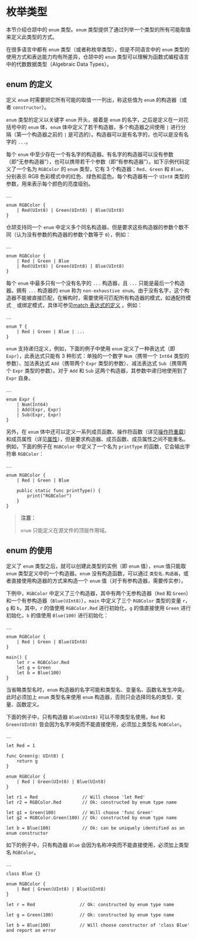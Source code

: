 
# 枚举类型

本节介绍仓颉中的 `enum` 类型。`enum` 类型提供了通过列举一个类型的所有可能取值来定义此类型的方式。

在很多语言中都有 `enum` 类型（或者称枚举类型），但是不同语言中的 `enum` 类型的使用方式和表达能力均有所差异，仓颉中的 `enum` 类型可以理解为函数式编程语言中的代数数据类型（Algebraic Data Types）。

## enum 的定义

定义 `enum` 时需要把它所有可能的取值一一列出，称这些值为 `enum` 的构造器（或者 `constructor`）。

`enum` 类型的定义以关键字 `enum` 开头，接着是 `enum` 的名字，之后是定义在一对花括号中的 `enum` 体，`enum` 体中定义了若干构造器，多个构造器之间使用 `|` 进行分隔（第一个构造器之前的 `|` 是可选的）。构造器可以是有名字的，也可以是没有名字的 `...`。

每个 `enum` 中至少存在一个有名字的构造器。有名字的构造器可以没有参数（即“无参构造器”），也可以携带若干个参数（即“有参构造器”）。如下示例代码定义了一个名为 `RGBColor` 的 `enum` 类型，它有 3 个构造器：`Red`、`Green` 和 `Blue`，分别表示 RGB 色彩模式中的红色、绿色和蓝色。每个构造器有一个 `UInt8` 类型的参数，用来表示每个颜色的亮度级别。
    
    __
    
    enum RGBColor {
        | Red(UInt8) | Green(UInt8) | Blue(UInt8)
    }
    
仓颉支持同一个 `enum` 中定义多个同名构造器，但是要求这些构造器的参数个数不同（认为没有参数的构造器的参数个数等于 `0`），例如：
    
    __
    
    enum RGBColor {
        | Red | Green | Blue
        | Red(UInt8) | Green(UInt8) | Blue(UInt8)
    }
    
每个 `enum` 中最多只有一个没有名字的 `...` 构造器，且 `...` 只能是最后一个构造器。拥有 `...` 构造器的 `enum` 称为 `non-exhaustive enum`。由于没有名字，这个构造器不能被直接匹配，在解构时，需要使用可匹配所有构造器的模式，如通配符模式 `_` 或绑定模式，具体可参见[match 表达式的定义](https://docs.cangjie-lang.cn/docs/1.0.1/user_manual/source_zh_cn/enum_and_pattern_match/match.html#match-%E8%A1%A8%E8%BE%BE%E5%BC%8F%E7%9A%84%E5%AE%9A%E4%B9%89) 。例如：
    
    __
    
    enum T {
        | Red | Green | Blue | ...
    }
    
`enum` 支持递归定义，例如，下面的例子中使用 `enum` 定义了一种表达式（即 `Expr`），此表达式只能有 3 种形式：单独的一个数字 `Num`（携带一个 `Int64` 类型的参数）、加法表达式 `Add`（携带两个 `Expr` 类型的参数）、减法表达式 `Sub`（携带两个 `Expr` 类型的参数）。对于 `Add` 和 `Sub` 这两个构造器，其参数中递归地使用到了 `Expr` 自身。
    
    __
    
    enum Expr {
        | Num(Int64)
        | Add(Expr, Expr)
        | Sub(Expr, Expr)
    }
    
另外，在 `enum` 体中还可以定义一系列成员函数、操作符函数（详见[操作符重载](./user_manual/source_zh_cn/function/operator_overloading.md)）和成员属性（详见[属性](./user_manual/source_zh_cn/class_and_interface/prop.md)），但是要求构造器、成员函数、成员属性之间不能重名。例如，下面的例子在 `RGBColor` 中定义了一个名为 `printType` 的函数，它会输出字符串 `RGBColor`：
    
    __
    
    enum RGBColor {
        | Red | Green | Blue
    
        public static func printType() {
            print("RGBColor")
        }
    }
    
> **注意：**
> 
> `enum` 只能定义在源文件的顶层作用域。

## enum 的使用

定义了 `enum` 类型之后，就可以创建此类型的实例（即 `enum` 值），`enum` 值只能取 `enum` 类型定义中的一个构造器。`enum` 没有构造函数，可以通过 `类型名.构造器`，或者直接使用构造器的方式来构造一个 `enum` 值（对于有参构造器，需要传实参）。

下例中，`RGBColor` 中定义了三个构造器，其中有两个无参构造器（`Red` 和 `Green`）和一个有参构造器（`Blue(UInt8)`），`main` 中定义了三个 `RGBColor` 类型的变量 `r`，`g` 和 `b`，其中，`r` 的值使用 `RGBColor.Red` 进行初始化，`g` 的值直接使用 `Green` 进行初始化，`b` 的值使用 `Blue(100)` 进行初始化：
    
    __
    
    enum RGBColor {
        | Red | Green | Blue(UInt8)
    }
    
    main() {
        let r = RGBColor.Red
        let g = Green
        let b = Blue(100)
    }
    
当省略类型名时，`enum` 构造器的名字可能和类型名、变量名、函数名发生冲突。此时必须加上 `enum` 类型名来使用 `enum` 构造器，否则只会选择同名的类型、变量、函数定义。

下面的例子中，只有构造器 `Blue(UInt8)` 可以不带类型名使用，`Red` 和 `Green(UInt8)` 皆会因为名字冲突而不能直接使用，必须加上类型名 `RGBColor`。
    
    __
    
    let Red = 1
    
    func Green(g: UInt8) {
        return g
    }
    
    enum RGBColor {
        | Red | Green(UInt8) | Blue(UInt8)
    }
    
    let r1 = Red                 // Will choose 'let Red'
    let r2 = RGBColor.Red        // Ok: constructed by enum type name
    
    let g1 = Green(100)          // Will choose 'func Green'
    let g2 = RGBColor.Green(100) // Ok: constructed by enum type name
    
    let b = Blue(100)            // Ok: can be uniquely identified as an enum constructor
    
如下的例子中，只有构造器 `Blue` 会因为名称冲突而不能直接使用，必须加上类型名 `RGBColor`。
    
    __
    
    class Blue {}
    
    enum RGBColor {
        | Red | Green(UInt8) | Blue(UInt8)
    }
    
    let r = Red                 // Ok: constructed by enum type name
    
    let g = Green(100)          // Ok: constructed by enum type name
    
    let b = Blue(100)           // Will choose constructor of 'class Blue' and report an error